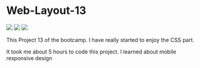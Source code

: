 # Web-Layout-13

![](https://img.shields.io/badge/HTML5-E34F26?style=for-the-badge&logo=html5&logoColor=white)
  ![](https://img.shields.io/badge/CSS3-1572B6?style=for-the-badge&logo=css3&logoColor=white)
  ![](https://img.shields.io/badge/Visual_Studio_Code-0078D4?style=for-the-badge&logo=visual%20studio%20code&logoColor=white)
    
    
  This Project 13 of the bootcamp. I have really started to enjoy the CSS part. 
   
   It took me about 5 hours to code this project.
   I learned about mobile responsive design 
